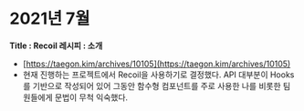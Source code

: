 # 2021년 7월

**Title : Recoil 레시피 : 소개** 

*  [https://taegon.kim/archives/10105](https://taegon.kim/archives/10105)
* 현재 진행하는 프로젝트에서 Recoil을 사용하기로 결정했다. API 대부분이 Hooks를 기반으로 작성되어 있어 그동안 함수형 컴포넌트를 주로 사용한 나를 비롯한 팀원들에게 문법이 무척 익숙했다. 



